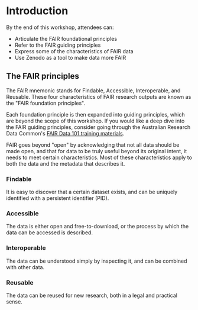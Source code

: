 # Introduction

By the end of this workshop, attendees can:

* Articulate the FAIR foundational principles
* Refer to the FAIR guiding principles
* Express some of the characteristics of FAIR data
* Use Zenodo as a tool to make data more FAIR

## The FAIR principles

The FAIR mnemonic stands for Findable, Accessible, Interoperable, and Reusable. These four characteristics of FAIR research outputs are known as the
"FAIR foundation principles".

Each foundation principle is then expanded into guiding principles, which are beyond the scope of this workshop. If you would like a deep dive into the
FAIR guiding principles, consider going through the Australian Research Data Common's [FAIR Data 101 training materials](https://au-research.github.io/FAIR-data-101-training/).

FAIR goes beyond "open" by acknowledging that not all data should be made open, and that for data to be truly useful beyond its original intent, it needs to meet certain characteristics. Most of these characteristics apply to both the data and the metadata that describes it.

### Findable

It is easy to discover that a certain dataset exists, and can be uniquely identified with a persistent identifier (PID).

### Accessible

The data is either open and free-to-download, or the process by which the data can be accessed is described.

### Interoperable

The data can be understood simply by inspecting it, and can be combined with other data.

### Reusable

The data can be reused for new research, both in a legal and practical sense.